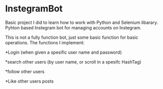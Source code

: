 # InstegramBot
Basic project I did to learn how to work with Python and Selenium libarary.
Pyhton based Instegram bot for managing accounts on Instegram.


This is not a fully function bot, just some basic function for basic operations.
The functions I implement:

*Login (when given a spesific user name and password)

*search other users (by user name, or scroll in a spesifc HashTag)

*follow other users

*Like other users posts



